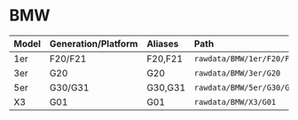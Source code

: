 # BMW

| Model | Generation/Platform | Aliases | Path |
|:----- |:--------------------|:------- |:---- |
| 1er | F20/F21 | F20,F21 | `rawdata/BMW/1er/F20/F21` |
| 3er | G20 | G20 | `rawdata/BMW/3er/G20` |
| 5er | G30/G31 | G30,G31 | `rawdata/BMW/5er/G30/G31` |
| X3 | G01 | G01 | `rawdata/BMW/X3/G01` |
